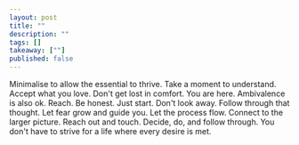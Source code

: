 ```yaml
---
layout: post
title: ""
description: ""
tags: []
takeaway: [""]
published: false
---
```

Minimalise to allow the essential to thrive.
Take a moment to understand.
Accept what you love.
Don't get lost in comfort.
You are here.
Ambivalence is also ok.
Reach.
Be honest.
Just start.
Don't look away.
Follow through that thought.
Let fear grow and guide you.
Let the process flow.
Connect to the larger picture.
Reach out and touch.
Decide, do, and follow through.
You don't have to strive for a life where every desire is met.
